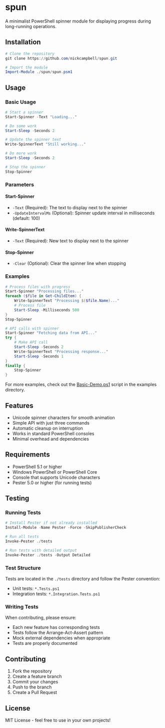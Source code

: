 # spun

A minimalist PowerShell spinner module for displaying progress during long-running operations.

## Installation

```powershell
# Clone the repository
git clone https://github.com/nickcampbell/spun.git

# Import the module
Import-Module ./spun/spun.psm1
```

## Usage

### Basic Usage

```powershell
# Start a spinner
Start-Spinner -Text "Loading..."

# Do some work
Start-Sleep -Seconds 2

# Update the spinner text
Write-SpinnerText "Still working..."

# Do more work
Start-Sleep -Seconds 2

# Stop the spinner
Stop-Spinner
```

### Parameters

#### Start-Spinner
- `-Text` (Required): The text to display next to the spinner
- `-UpdateIntervalMs` (Optional): Spinner update interval in milliseconds (default: 100)

#### Write-SpinnerText
- `-Text` (Required): New text to display next to the spinner

#### Stop-Spinner
- `-Clear` (Optional): Clear the spinner line when stopping

### Examples

```powershell
# Process files with progress
Start-Spinner "Processing files..."
foreach ($file in Get-ChildItem) {
    Write-SpinnerText "Processing $($file.Name)..."
    # Process file
    Start-Sleep -Milliseconds 500
}
Stop-Spinner

# API calls with spinner
Start-Spinner "Fetching data from API..."
try {
    # Make API call
    Start-Sleep -Seconds 2
    Write-SpinnerText "Processing response..."
    Start-Sleep -Seconds 1
}
finally {
    Stop-Spinner
}
```

For more examples, check out the [Basic-Demo.ps1](examples/Basic-Demo.ps1) script in the examples directory.

## Features

- Unicode spinner characters for smooth animation
- Simple API with just three commands
- Automatic cleanup on interruption
- Works in standard PowerShell consoles
- Minimal overhead and dependencies

## Requirements

- PowerShell 5.1 or higher
- Windows PowerShell or PowerShell Core
- Console that supports Unicode characters
- Pester 5.0 or higher (for running tests)

## Testing

### Running Tests

```powershell
# Install Pester if not already installed
Install-Module -Name Pester -Force -SkipPublisherCheck

# Run all tests
Invoke-Pester ./tests

# Run tests with detailed output
Invoke-Pester ./tests -Output Detailed
```

### Test Structure
Tests are located in the `./tests` directory and follow the Pester convention:
- Unit tests: `*.Tests.ps1`
- Integration tests: `*.Integration.Tests.ps1`

### Writing Tests
When contributing, please ensure:
- Each new feature has corresponding tests
- Tests follow the Arrange-Act-Assert pattern
- Mock external dependencies when appropriate
- Tests are properly documented

## Contributing

1. Fork the repository
2. Create a feature branch
3. Commit your changes
4. Push to the branch
5. Create a Pull Request

## License

MIT License - feel free to use in your own projects!

